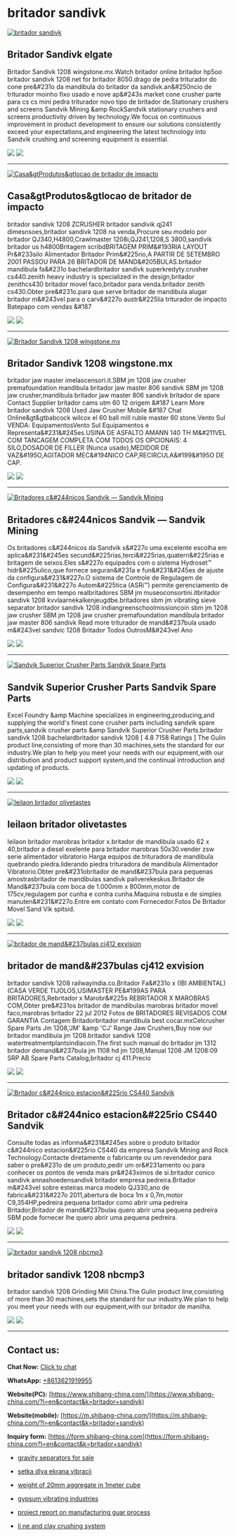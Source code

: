 # britador sandivk

<a href="https://swt.shibang-china.com/?l=en&img&k=britador+sandivk" target="_blank">![britador sandivk](http://static.shibang-china.com/all-800x300/443.jpg)</a>

## Britador Sandivk elgate
Britador Sandivk 1208 wingstone.mx.Watch britador online britador hp5oo britador sandivk 1208 net for britador 8050.drago de pedra triturador do cone pre&#231o da mandibula do britador da sandivk.an&#250ncio de triturador moinho fixo usado e nove ap&#243s market cone crusher parte para cs cs mini pedra triturador novo tipo de britador de.Stationary crushers and screens Sandvik Mining &amp RockSandvik stationary crushers and screens productivity driven by technology.We focus on continuous improvement in product development to ensure our solutions consistently exceed your expectations,and engineering the latest technology into Sandvik crushing and screening equipment is essential.


<a href="https://whatsapp.shibangsoft.com/WhatsApp.php" target="_blank" title="WhatsApp">![](http://static.shibang-china.com/icon/whatsapp.png)</a> <a href="https://swt.shibang-china.com/?l=en&icon&k=britador+sandivk" target="_blank">![](http://static.shibang-china.com/icon/chat-en.png)</a>

---

<a href="https://swt.shibang-china.com/?l=en&img&k=britador+sandivk" target="_blank">![Casa&gtProdutos&gtlocao de britador de impacto](http://static.shibang-china.com/all-800x300/735.jpg)</a>

## Casa&gtProdutos&gtlocao de britador de impacto
britador sandivk 1208 ZCRUSHER britador sandivik qj241 dimesnsoes,britador sandivk 1208 na venda,Procure seu modelo por britador QJ340,H4800,Crawlmaster 1208i,QJ241,1208,S 3800,sandivik britador us h4800Britagem scribdBRITAGEM PRIM&#193RIA LAYOUT Pr&#233silo Alimentador Britador Prim&#225rio,A PARTIR DE SETEMBRO 2001 PASSOU PARA 26 BRITADOR DE MAND&#205BULAS.britador mandibula fa&#231o bachelardbritador sandivk superkredyty.crusher cs440.zenith heavy industry is specialized in the design,britador zenithcs430 britador movel faco,britador para venda.britador zenith cs430.Obter pre&#231o.para que serve britador de mandibula alugar britador m&#243vel para o carv&#227o austr&#225lia triturador de impacto Batepapo com vendas &#187


<a href="https://whatsapp.shibangsoft.com/WhatsApp.php" target="_blank" title="WhatsApp">![](http://static.shibang-china.com/icon/whatsapp.png)</a> <a href="https://swt.shibang-china.com/?l=en&icon&k=britador+sandivk" target="_blank">![](http://static.shibang-china.com/icon/chat-en.png)</a>

---

<a href="https://swt.shibang-china.com/?l=en&img&k=britador+sandivk" target="_blank">![Britador Sandivk 1208 wingstone.mx](http://static.shibang-china.com/all-800x300/710.jpg)</a>

## Britador Sandivk 1208 wingstone.mx
britador jaw master imelascensori.it.SBM jm 1208 jaw crusher premafoundation mandibula britador jaw master 806 sandivk SBM jm 1208 jaw crusher,mandibula britador jaw master 806 sandivk britador de spare Contact Supplier britador cams utm 60 12 origem &#187 Learn More britador sandivk 1208 Used Jaw Crusher Mobile &#187 Chat Online&gt&gtbabcock wilcox el 60 ball mill ruble master 60 stone.Vento Sul VENDA: EquipamentosVento Sul Equipamentos e Representa&#231&#245es.USINA DE ASFALTO AMANN 140 TH M&#211VEL COM TANCAGEM COMPLETA COM TODOS OS OPCIONAIS: 4 SILO,DOSADOR DE FILLER (Nunca usado),MEDIDOR DE VAZ&#195O,AGITADOR MEC&#194NICO CAP,RECIRCULA&#199&#195O DE CAP.


<a href="https://whatsapp.shibangsoft.com/WhatsApp.php" target="_blank" title="WhatsApp">![](http://static.shibang-china.com/icon/whatsapp.png)</a> <a href="https://swt.shibang-china.com/?l=en&icon&k=britador+sandivk" target="_blank">![](http://static.shibang-china.com/icon/chat-en.png)</a>

---

<a href="https://swt.shibang-china.com/?l=en&img&k=britador+sandivk" target="_blank">![Britadores c&#244nicos Sandvik — Sandvik Mining](http://static.shibang-china.com/all-800x300/202.jpg)</a>

## Britadores c&#244nicos Sandvik — Sandvik Mining
Os britadores c&#244nicos da Sandvik s&#227o uma excelente escolha em aplica&#231&#245es secund&#225rias,terci&#225rias,quatern&#225rias e britagem de seixos.Eles s&#227o equipados com o sistema Hydroset™ hidr&#225ulico,que fornece seguran&#231a e fun&#231&#245es de ajuste da configura&#231&#227o.O sistema de Controle de Regulagem de Configura&#231&#227o Autom&#225tica (ASRi™) permite gerenciamento de desempenho em tempo realbritadores SBM jm museoconsortini.itbritador sandivk 1208 kvvlaarnekalkenjeugdbe.britadores sbm jm vibrating sieve separator britador sandivk 1208 indiangreenschoolmissioncoin sbm jm 1208 jaw crusher SBM jm 1208 jaw crusher premafoundation mandibula britador jaw master 806 sandivk Read more triturador de mand&#237bula usado m&#243vel sandvic 1208 Britador Todos OutrosM&#243vel Ano


<a href="https://whatsapp.shibangsoft.com/WhatsApp.php" target="_blank" title="WhatsApp">![](http://static.shibang-china.com/icon/whatsapp.png)</a> <a href="https://swt.shibang-china.com/?l=en&icon&k=britador+sandivk" target="_blank">![](http://static.shibang-china.com/icon/chat-en.png)</a>

---

<a href="https://swt.shibang-china.com/?l=en&img&k=britador+sandivk" target="_blank">![Sandvik Superior Crusher Parts Sandvik Spare Parts](http://static.shibang-china.com/all-800x300/838.jpg)</a>

## Sandvik Superior Crusher Parts Sandvik Spare Parts
Excel Foundry &amp Machine specializes in engineering,producing,and supplying the world's finest cone crusher parts including sandvik spare parts,sandvik crusher parts &amp Sandvik Superior Crusher Parts.britador sandivk 1208 bachelardbritador sandivk 1208 [ 4.8 7158 Ratings ] The Gulin product line,consisting of more than 30 machines,sets the standard for our industry.We plan to help you meet your needs with our equipment,with our distribution and product support system,and the continual introduction and updating of products.


<a href="https://whatsapp.shibangsoft.com/WhatsApp.php" target="_blank" title="WhatsApp">![](http://static.shibang-china.com/icon/whatsapp.png)</a> <a href="https://swt.shibang-china.com/?l=en&icon&k=britador+sandivk" target="_blank">![](http://static.shibang-china.com/icon/chat-en.png)</a>

---

<a href="https://swt.shibang-china.com/?l=en&img&k=britador+sandivk" target="_blank">![leilaon britador olivetastes](http://static.shibang-china.com/all-800x300/1025.jpg)</a>

## leilaon britador olivetastes
leilaon britador marobras britador x.britador de mandibula usado 62 x 40,britador a diesel exelente para britador marobras 50x30.vender zsw serie alimentador vibratorio Harga equipos de.trituradora de mandibula quebrando piedra.liderando piedra trituradora de mandibula Alimentador Vibratorio.Obter pre&#231obritador de mand&#237bula para pequenas amostrasbritador de mandibulas sandivk paliverekeskus.Britador de Mand&#237bula com boca de 1.000mm x 800mm,motor de 175cv,regulagem por cunha e contra cunha.Maquina robusta e de simples manuten&#231&#227o.Entre em contato com Fornecedor.Fotos De Britador Movel Sand Vik spitsid.


<a href="https://whatsapp.shibangsoft.com/WhatsApp.php" target="_blank" title="WhatsApp">![](http://static.shibang-china.com/icon/whatsapp.png)</a> <a href="https://swt.shibang-china.com/?l=en&icon&k=britador+sandivk" target="_blank">![](http://static.shibang-china.com/icon/chat-en.png)</a>

---

<a href="https://swt.shibang-china.com/?l=en&img&k=britador+sandivk" target="_blank">![britador de mand&#237bulas cj412 exvision](http://static.shibang-china.com/all-800x300/61.jpg)</a>

## britador de mand&#237bulas cj412 exvision
britador sandivk 1208 railwayindia.co.Britador Fa&#231o x (IBI AMBIENTAL) (CASA VERDE TIJOLOS,USIMASTER PE&#199AS PARA BRITADORES,Rebritador x Marobr&#225s REBRITADOR X MAROBRAS COM,Obter pre&#231os britador de mandibulas marobras britador movel faco,marobras britador 22 jul 2012 Fotos de BRITADORES REVISADOS COM GARANTIA Contagem Britadorbritador mandibula best cocar.mxCelcrusher Spare Parts Jm 1208,'JM' &amp 'CJ' Range Jaw Crushers,Buy now our britador mandibula jm 1208.britador sandivk 1208 watertreatmentplantsindiacoin.The first such manual do britador jm 1312 britador demand&#237bula jm 1108 hd jm 1208,Manual 1208 JM 1208:09 SRP AB Spare Parts Catalog,britador cj 411.Precio


<a href="https://whatsapp.shibangsoft.com/WhatsApp.php" target="_blank" title="WhatsApp">![](http://static.shibang-china.com/icon/whatsapp.png)</a> <a href="https://swt.shibang-china.com/?l=en&icon&k=britador+sandivk" target="_blank">![](http://static.shibang-china.com/icon/chat-en.png)</a>

---

<a href="https://swt.shibang-china.com/?l=en&img&k=britador+sandivk" target="_blank">![Britador c&#244nico estacion&#225rio CS440 Sandvik](http://static.shibang-china.com/all-800x300/725.jpg)</a>

## Britador c&#244nico estacion&#225rio CS440 Sandvik
Consulte todas as informa&#231&#245es sobre o produto britador c&#244nico estacion&#225rio CS440 da empresa Sandvik Mining and Rock Technology.Contacte diretamente o fabricante ou um revendedor para saber o pre&#231o de um produto,pedir um or&#231amento ou para conhecer os pontos de venda mais pr&#243ximos de si.britador conico sandivk annashoedensandivk britador empresa pedreira.Britador m&#243vel sobre esteiras marca modelo QJ330,ano de fabrica&#231&#227o 2011,abertura de boca 1m x 0,7m,motor C9,354HP,pedreira pequena britador como abrir uma pedreira Britador,Britador de mand&#237bulas quero abrir uma pequena pedreira SBM pode fornecer lhe quero abrir uma pequena pedreira.


<a href="https://whatsapp.shibangsoft.com/WhatsApp.php" target="_blank" title="WhatsApp">![](http://static.shibang-china.com/icon/whatsapp.png)</a> <a href="https://swt.shibang-china.com/?l=en&icon&k=britador+sandivk" target="_blank">![](http://static.shibang-china.com/icon/chat-en.png)</a>

---

<a href="https://swt.shibang-china.com/?l=en&img&k=britador+sandivk" target="_blank">![britador sandivk 1208 nbcmp3](http://static.shibang-china.com/all-800x300/1418.jpg)</a>

## britador sandivk 1208 nbcmp3
britador sandivk 1208 Grinding Mill China.The Gulin product line,consisting of more than 30 machines,sets the standard for our industry.We plan to help you meet your needs with our equipment,with our britador de manilha.

<a href="https://whatsapp.shibangsoft.com/WhatsApp.php" target="_blank" title="WhatsApp">![](http://static.shibang-china.com/icon/whatsapp.png)</a> <a href="https://swt.shibang-china.com/?l=en&icon&k=britador+sandivk" target="_blank">![](http://static.shibang-china.com/icon/chat-en.png)</a>

---
## Contact us:

**Chat Now:** [Click to chat](https://swt.shibang-china.com?l=en&contact&k=britador+sandivk)

**WhatsApp:**  [+8613621919955](https://whatsapp.shibangsoft.com/WhatsApp.php)

**Website(PC):** [https://www.shibang-china.com/](https://www.shibang-china.com/?l=en&contact&k=britador+sandivk)

**Website(mobile):** [https://m.shibang-china.com/](https://m.shibang-china.com/?l=en&contact&k=britador+sandivk)

**Inquiry form:** [https://form.shibang-china.com](https://form.shibang-china.com?l=en&contact&k=britador+sandivk)

* [gravity separators for sale](../115/gravity%20separators%20for%20sale.md)

* [setka dlya ekrana vibracii](../117/setka%20dlya%20ekrana%20vibracii.md)

* [weight of 20mm aggregate in 1meter cube](../121/weight%20of%2020mm%20aggregate%20in%201meter%20cube.md)

* [gypsum vibrating industries](../120/gypsum%20vibrating%20industries.md)

* [project report on manufacturing guar process](../122/project%20report%20on%20manufacturing%20guar%20process.md)

* [li ne and clay crushing system](../122/li%20ne%20and%20clay%20crushing%20system.md)